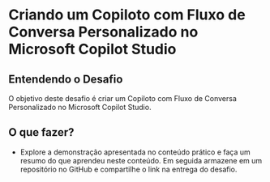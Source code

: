 # **Criando um Copiloto com Fluxo de Conversa Personalizado no Microsoft Copilot Studio**

## **Entendendo o Desafio**
O objetivo deste desafio é criar um Copiloto com Fluxo de Conversa Personalizado no Microsoft Copilot Studio.

## **O que fazer?**
- Explore a demonstração apresentada no conteúdo prático e faça um resumo do que aprendeu neste conteúdo. Em seguida armazene em um repositório no GitHub e compartilhe o link na entrega do desafio.
